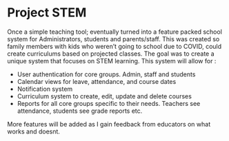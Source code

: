 # Project STEM
Once a simple teaching tool; eventually turned into a feature packed school system for Administrators, students and parents/staff. This was created so family members with kids who weren’t going to school due to COVID, could create curriculums based on projected classes. The goal was to create a unique system that focuses on STEM learning. This system will allow for :  

- User authentication for core groups. Admin, staff and students 
- Calendar views for leave, attendance, and course dates 
- Notification system 
- Curriculum system to create, edit, update and delete courses 
- Reports for all core groups specific to their needs. Teachers see attendance, students see grade reports etc.

More features will be added as I gain feedback from educators on what works and doesnt.
